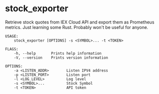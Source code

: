 # stock_exporter
Retrieve stock quotes from IEX Cloud API and export them as Prometheus metrics.
Just learning some Rust. Probably won't be useful for anyone.

```
USAGE:
    stock_exporter [OPTIONS] -s <SYMBOL>... -t <TOKEN>

FLAGS:
    -h, --help       Prints help information
    -V, --version    Prints version information

OPTIONS:
    -a <LISTEN_ADDR>        Listen IPV4 address
    -p <LISTEN_PORT>        Listen port
    -l <LOG_LEVEL>          Log level
    -s <SYMBOL>...          Stock Symbol
    -t <TOKEN>              API token
```
